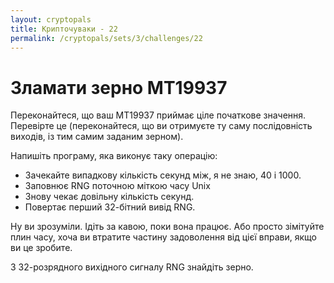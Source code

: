 ```yaml
---
layout: cryptopals
title: Крипточуваки - 22
permalink: /cryptopals/sets/3/challenges/22
---
```


# Зламати зерно MT19937

Переконайтеся, що ваш MT19937 приймає ціле початкове значення. Перевірте це (переконайтеся, що ви отримуєте ту саму послідовність виходів, із тим самим заданим зерном).

Напишіть програму, яка виконує таку операцію:

- Зачекайте випадкову кількість секунд між, я не знаю, 40 і 1000.
- Заповнює RNG поточною міткою часу Unix
- Знову чекає довільну кількість секунд.
- Повертає перший 32-бітний вивід RNG.

Ну ви зрозуміли. Ідіть за кавою, поки вона працює. Або просто зімітуйте плин часу, хоча ви втратите частину задоволення від цієї вправи, якщо ви це зробите.

З 32-розрядного вихідного сигналу RNG знайдіть зерно.
